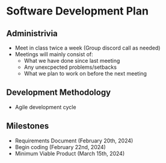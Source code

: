 # Software Development Plan

## Administrivia
* Meet in class twice a week (Group discord call as needed)
* Meetings will mainly consist of:
  * What we have done since last meeting
  * Any unexcpected problems/setbacks
  * What we plan to work on before the next meeting

## Development Methodology
* Agile development cycle

## Milestones
* Requirements Document (February 20th, 2024)
* Begin coding (February 22nd, 2024)
* Minimum Viable Product (March 15th, 2024)